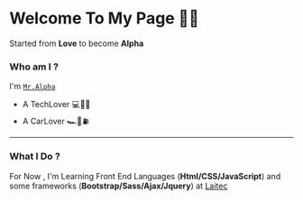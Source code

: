 # Welcome To My Page 👋🏼

Started from __Love__ to become __Alpha__

### Who am I ? 

I'm [`Mr.Alpha`](https://t.me/Mohamaderahbar) 

* A TechLover 💻📡📱
* A CarLover 🏎🚥⛽️

*********************************************************
### What I Do ?

For Now , I'm Learning Front End Languages (**Html/CSS/JavaScript**) and some 
frameworks (**Bootstrap/Sass/Ajax/Jquery**) at [Laitec](https://www.laitec.ir/)

